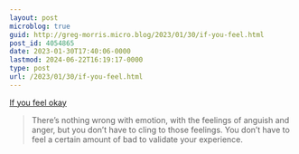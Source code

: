 ```yaml
---
layout: post
microblog: true
guid: http://greg-morris.micro.blog/2023/01/30/if-you-feel.html
post_id: 4054865
date: 2023-01-30T17:40:06-0000
lastmod: 2024-06-22T16:19:17-0000
type: post
url: /2023/01/30/if-you-feel.html
---
```

[If you feel okay](https://anniemueller.com/if-you-feel-okay/)

> There’s nothing wrong with emotion, with the feelings of anguish and anger, but you don’t have to cling to those feelings. You don’t have to feel a certain amount of bad to validate your experience.

